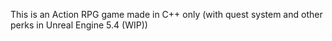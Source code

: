 This is an Action RPG game made in C++ only (with quest system and other perks in Unreal Engine 5.4 (WIP))
